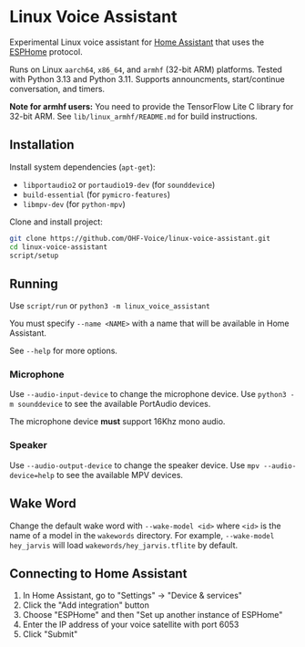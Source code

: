 # Linux Voice Assistant

Experimental Linux voice assistant for [Home Assistant][homeassistant] that uses the [ESPHome][esphome] protocol.

Runs on Linux `aarch64`, `x86_64`, and `armhf` (32-bit ARM) platforms. Tested with Python 3.13 and Python 3.11.
Supports announcments, start/continue conversation, and timers.

**Note for armhf users:** You need to provide the TensorFlow Lite C library for 32-bit ARM. See `lib/linux_armhf/README.md` for build instructions.

## Installation

Install system dependencies (`apt-get`):

* `libportaudio2` or `portaudio19-dev` (for `sounddevice`)
* `build-essential` (for `pymicro-features`)
* `libmpv-dev` (for `python-mpv`)

Clone and install project:

``` sh
git clone https://github.com/OHF-Voice/linux-voice-assistant.git
cd linux-voice-assistant
script/setup
```

## Running

Use `script/run` or `python3 -m linux_voice_assistant`

You must specify `--name <NAME>` with a name that will be available in Home Assistant.

See `--help` for more options.

### Microphone

Use `--audio-input-device` to change the microphone device. Use `python3 -m sounddevice` to see the available PortAudio devices. 

The microphone device **must** support 16Khz mono audio.

### Speaker

Use `--audio-output-device` to change the speaker device. Use `mpv --audio-device=help` to see the available MPV devices.

## Wake Word

Change the default wake word with `--wake-model <id>` where `<id>` is the name of a model in the `wakewords` directory. For example, `--wake-model hey_jarvis` will load `wakewords/hey_jarvis.tflite` by default.


## Connecting to Home Assistant

1. In Home Assistant, go to "Settings" -> "Device & services"
2. Click the "Add integration" button
3. Choose "ESPHome" and then "Set up another instance of ESPHome"
4. Enter the IP address of your voice satellite with port 6053
5. Click "Submit"

<!-- Links -->
[homeassistant]: https://www.home-assistant.io/
[esphome]: https://esphome.io/
